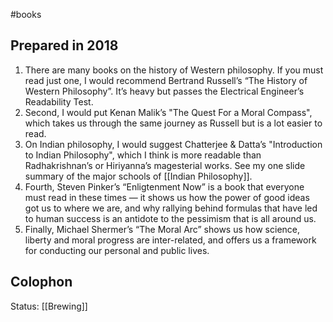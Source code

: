 #books 

## Prepared in 2018
1. There are many books on the history of Western philosophy. If you must read just one, I would recommend Bertrand Russell’s “The History of Western Philosophy”. It’s heavy but passes the Electrical Engineer’s Readability Test. 
2. Second, I would put Kenan Malik’s "The Quest For a Moral Compass", which takes us through the same journey as Russell but is a lot easier to read. 
3. On Indian philosophy, I would suggest Chatterjee & Datta’s "Introduction to Indian Philosophy", which I think is more readable than Radhakrishnan’s or Hiriyanna’s magesterial works. See my one slide summary of the major schools of [[Indian Philosophy]]. 
4. Fourth, Steven Pinker’s “Enligtenment Now” is a book that everyone must read in these times — it shows us how the power of good ideas got us to where we are, and why rallying behind formulas that have led to human success is an antidote to the pessimism that is all around us.
5. Finally, Michael Shermer’s “The Moral Arc” shows us how science, liberty and moral progress are inter-related, and offers us a framework for conducting our personal and public lives. 

## Colophon
Status: [[Brewing]]
